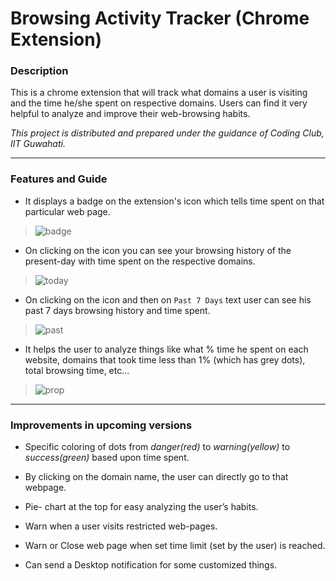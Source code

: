 # Browsing Activity Tracker (Chrome Extension)
### Description
This is a chrome extension that will track what domains a user is visiting and the time he/she spent on respective domains. Users can find it very helpful to analyze and improve their web-browsing habits.

_This project is distributed and prepared under the guidance of Coding Club, IIT Guwahati._
 
***
### Features and Guide
- It displays a badge on the extension's icon which tells time spent on that particular web page.
> ![badge](https://user-images.githubusercontent.com/49431756/110208954-e74ea680-7eaf-11eb-9e11-5f056820b201.png)



- On clicking on the icon you can see your browsing history of the present-day with time spent on the respective domains.
> ![today](https://user-images.githubusercontent.com/49431756/110208960-ee75b480-7eaf-11eb-9245-12eb55e37fe6.png)


- On clicking on the icon and then on `Past 7 Days` text user can see his past 7 days browsing history and time spent.
> ![past](https://user-images.githubusercontent.com/49431756/110208962-f3d2ff00-7eaf-11eb-8b54-df9e0ef5fb2f.png)


- It helps the user to analyze things like what % time he spent on each website, domains that took time less than 1% (which has grey dots), total browsing time, etc...

> ![prop](https://user-images.githubusercontent.com/49431756/110208966-f7ff1c80-7eaf-11eb-9208-e4706701e913.png)
***
### Improvements in upcoming versions


- Specific coloring of dots from _danger(red)_ to _warning(yellow)_ to _success(green)_ based upon time spent.

- By clicking on the domain name, the user can directly go to that webpage.
- Pie- chart at the top for easy analyzing the user’s habits.
- Warn when a user visits restricted web-pages.
- Warn or Close web page when set time limit (set by the user) is reached.
- Can send a Desktop notification for some customized things.

